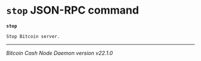 `stop` JSON-RPC command
=======================

**`stop`**

```
Stop Bitcoin server.
```

***

*Bitcoin Cash Node Daemon version v22.1.0*
